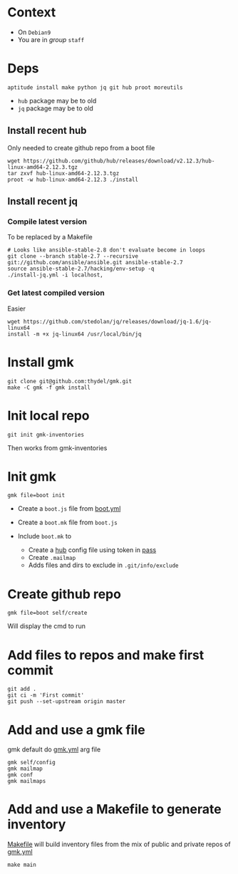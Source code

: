 # Context

- On `Debian9`
- You are in *group* `staff`

# Deps

```
aptitude install make python jq git hub proot moreutils
```

- `hub` package may be to old
- `jq` package may be to old

## Install recent hub

Only needed to create github repo from a boot file

```
wget https://github.com/github/hub/releases/download/v2.12.3/hub-linux-amd64-2.12.3.tgz
tar zxvf hub-linux-amd64-2.12.3.tgz
proot -w hub-linux-amd64-2.12.3 ./install
```

## Install recent jq

### Compile latest version

To be replaced by a Makefile

```
# Looks like ansible-stable-2.8 don't evaluate become in loops
git clone --branch stable-2.7 --recursive git://github.com/ansible/ansible.git ansible-stable-2.7
source ansible-stable-2.7/hacking/env-setup -q
./install-jq.yml -i localhost,
```

### Get latest compiled version

Easier

```
wget https://github.com/stedolan/jq/releases/download/jq-1.6/jq-linux64
install -m +x jq-linux64 /usr/local/bin/jq
```

# Install gmk

```
git clone git@github.com:thydel/gmk.git
make -C gmk -f gmk install
```

# Init local repo

```
git init gmk-inventories
```

Then works from gmk-inventories

# Init gmk

```
gmk file=boot init
```

- Create a `boot.js` file from [boot.yml](boot.yml)
- Create a `boot.mk` file from `boot.js`
- Include `boot.mk` to

  - Create a [hub][] config file using token in [pass][]
  - Create `.mailmap`
  - Adds files and dirs to exclude in `.git/info/exclude`

[hub]: https://github.com/github/hub "github.com repo"
[pass]: https://www.passwordstore.org/ "passwordstore.org"


# Create github repo

```
gmk file=boot self/create
```

Will display the cmd to run

# Add files to repos and make first commit

```
git add .
git ci -m 'First commit'
git push --set-upstream origin master
```

# Add and use a gmk file

gmk default do [gmk.yml](gmk.yml) arg file

```
gmk self/config
gmk mailmap
gmk conf
gmk mailmaps
```

# Add and use a Makefile to generate inventory

[Makefile](Makefile) will build inventory files from the mix of public
and private repos of [gmk.yml](gmk.yml)

```
make main
```

